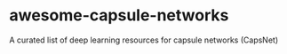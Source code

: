 # awesome-capsule-networks
A curated list of deep learning resources for capsule networks (CapsNet)
